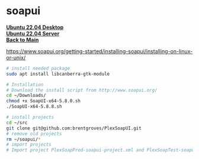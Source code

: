 # soapui

**[Ubuntu 22.04 Desktop](../../ubuntu22-04/desktop-install.md)**\
**[Ubuntu 22.04 Server](../../ubuntu22-04/server-install.md)**\
**[Back to Main](../../../README.md)**

<https://www.soapui.org/getting-started/installing-soapui/installing-on-linux-or-unix/>

```bash
# install needed package
sudo apt install libcanberra-gtk-module

# Installation
# Download the install script from http://www.soapui.org/
cd ~/Downloads/
chmod +x SoapUI-x64-5.8.0.sh
./SoapUI-x64-5.8.8.sh

# install projects
cd ~/src
git clone git@github.com:brentgroves/PlexSoapUI.git 
# remove old projects
rm ~/soapui/*
# import projects
# Import project PlexSoapProd-soapui-project.xml and PlexSoapTest-soapui-project.xml from repository     
```
